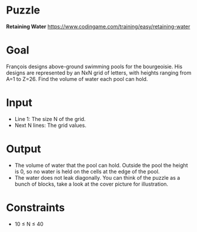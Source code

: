 # Puzzle
**Retaining Water** https://www.codingame.com/training/easy/retaining-water

# Goal
François designs above-ground swimming pools for the bourgeoisie. His designs are represented by an NxN grid of letters, with heights ranging from A=1 to Z=26. Find the volume of water each pool can hold.

# Input
* Line 1: The size N of the grid.
* Next N lines: The grid values.

# Output
* The volume of water that the pool can hold. Outside the pool the height is 0, so no water is held on the cells at the edge of the pool. 
* The water does not leak diagonally. You can think of the puzzle as a bunch of blocks, take a look at the cover picture for illustration.

# Constraints
* 10 ≤ N ≤ 40
